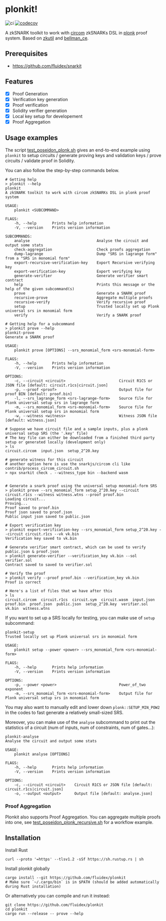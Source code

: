 # plonkit!
![ci](https://github.com/fluidex/plonkit/actions/workflows/unit-test.yaml/badge.svg)
[![codecov](https://codecov.io/gh/fluidex/plonkit/branch/master/graph/badge.svg?token=2GVjdWgRZC)](https://codecov.io/gh/fluidex/plonkit)

A zkSNARK toolkit to work with [circom](https://github.com/iden3/circom) zkSNARKs DSL in [plonk](https://eprint.iacr.org/2019/953) proof system. Based on [zkutil](https://github.com/poma/zkutil) and [bellman_ce](https://github.com/matter-labs/bellman).

## Prerequisites
+ https://github.com/fluidex/snarkit

## Features

 + [x] Proof Generation
 + [x] Verification key generation
 + [x] Proof verification
 + [x] Solidity verifier generation
 + [x] Local key setup for developement
 + [x] Proof Aggregation

## Usage examples

The script [test_poseidon_plonk.sh](./test/test_poseidon_plonk.sh) gives an end-to-end example using `plonkit` to setup circuits / generate proving keys and validation keys / prove circuits / validate proof in Solidity.

You can also follow the step-by-step commands below.

```shell script
# Getting help
> plonkit --help
plonkit 
A zkSNARK toolkit to work with circom zkSNARKs DSL in plonk proof system

USAGE:
    plonkit <SUBCOMMAND>

FLAGS:
    -h, --help       Prints help information
    -V, --version    Prints version information

SUBCOMMANDS:
    analyse                              Analyse the circuit and output some stats
    check-aggregation                    Check proofs aggregation
    dump-lagrange                        Dump "SRS in lagrange form" from a "SRS in monomial form"
    export-recursive-verification-key    Export Recursive verifying key
    export-verification-key              Export verifying key
    generate-verifier                    Generate verifier smart contract
    help                                 Prints this message or the help of the given subcommand(s)
    prove                                Generate a SNARK proof
    recursive-prove                      Aggregate multiple proofs
    recursive-verify                     Verify recursive proof
    setup                                Trusted locally set up Plonk universal srs in monomial form
    verify                               Verify a SNARK proof

# Getting help for a subcommand
> plonkit prove --help
plonkit-prove 
Generate a SNARK proof

USAGE:
    plonkit prove [OPTIONS] --srs_monomial_form <srs-monomial-form>

FLAGS:
    -h, --help       Prints help information
    -V, --version    Prints version information

OPTIONS:
    -c, --circuit <circuit>                        Circuit R1CS or JSON file [default: circuit.r1cs|circuit.json]
    -p, --proof <proof>                            Output file for proof BIN [default: proof.bin]
    -l, --srs_lagrange_form <srs-lagrange-form>    Source file for Plonk universal setup srs in lagrange form
    -m, --srs_monomial_form <srs-monomial-form>    Source file for Plonk universal setup srs in monomial form
    -w, --witness <witness>                        Witness JSON file [default: witness.json]

# Suppose we have circuit file and a sample inputs, plus a plonk universal setup SRS (the '.key' file)
# The key file can either be downloaded from a finished third party setup or generated locally (development only)
> ls
circuit.circom  input.json  setup_2^20.key

# generate witness for this circuit
# another option here is use the snarkjs/circom cli like contrib/process_circom_circuit.sh
> npx snarkit check . --witness_type bin --backend wasm


# Generate a snark proof using the universal setup monomial-form SRS
> plonkit prove --srs_monomial_form setup_2^20.key --circuit circuit.r1cs --witness witness.wtns --proof proof.bin
Loading circuit...
Proving...
Proof saved to proof.bin
Proof json saved to proof.json
Public input json saved to public.json

# Export verification key
> plonkit export-verification-key --srs_monomial_form setup_2^20.key --circuit circuit.r1cs --vk vk.bin
Verification key saved to vk.bin

# Generate verifier smart contract, which can be used to verify public.json & proof.json
> plonkit generate-verifier --verification_key vk.bin --sol verifier.sol
Contract saved to saved to verifier.sol

# Verify the proof
> plonkit verify --proof proof.bin --verification_key vk.bin
Proof is correct

# Here's a list of files that we have after this
> ls
circuit.circom  circuit.r1cs  circuit.sym  circuit.wasm  input.json  proof.bin  proof.json  public.json  setup_2^20.key  verifier.sol  vk.bin  witness.wtns
```

If you want to set up a SRS locally for testing, you can make use of `setup` subcommand:

```
plonkit-setup 
Trusted locally set up Plonk universal srs in monomial form

USAGE:
    plonkit setup --power <power> --srs_monomial_form <srs-monomial-form>

FLAGS:
    -h, --help       Prints help information
    -V, --version    Prints version information

OPTIONS:
    -p, --power <power>                            Power_of_two exponent
    -m, --srs_monomial_form <srs-monomial-form>    Output file for Plonk universal setup srs in monomial form
```

You may also want to manually edit and lower down `plonk::SETUP_MIN_POW2` in the codes to fast generate a relatively small-sized SRS.

Moreover, you can make use of the `analyse` subcommand to print out the statistics of a circuit (num of inputs, num of constraints, num of gates...):
```
plonkit-analyse 
Analyse the circuit and output some stats

USAGE:
    plonkit analyse [OPTIONS]

FLAGS:
    -h, --help       Prints help information
    -V, --version    Prints version information

OPTIONS:
    -c, --circuit <circuit>    Circuit R1CS or JSON file [default: circuit.r1cs|circuit.json]
    -o, --output <output>      Output file [default: analyse.json]
```

### Proof Aggregation
Plonkit also supports Proof Aggregation. You can aggregate multiple proofs into one, see [test_poseidon_plonk_recursive.sh](./test/test_poseidon_plonk_recursive.sh) for a workflow example.

## Installation

Install Rust

```shell script
curl --proto '=https' --tlsv1.2 -sSf https://sh.rustup.rs | sh
```

Install plonkit globally

```shell script
cargo install --git https://github.com/fluidex/plonkit
# Make sure `~/.cargo/bin` is in $PATH (should be added automatically during Rust installation)
```

Or alternatively you can compile and run it instead:

```shell script
git clone https://github.com/fluidex/plonkit
cd plonkit
cargo run --release -- prove --help
```
